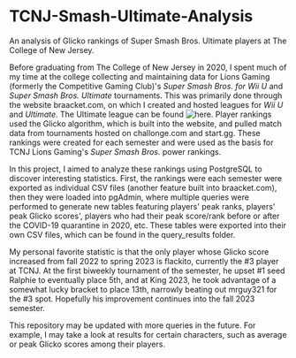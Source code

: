 # TCNJ-Smash-Ultimate-Analysis
 An analysis of Glicko rankings of Super Smash Bros. Ultimate players at The College of New Jersey.

Before graduating from The College of New Jersey in 2020, I spent much of my time at the college collecting and maintaining data for Lions Gaming (formerly the Competitive Gaming Club)'s *Super Smash Bros. for Wii U* and *Super Smash Bros. Ultimate* tournaments. This was primarily done through the website braacket.com, on which I created and hosted leagues for *Wii U* and *Ultimate*. The Ultimate league can be found ![here.](https://braacket.com/league/tcnjultimate/ranking) Player rankings used the Glicko algorithm, which is built into the website, and pulled match data from tournaments hosted on challonge.com and start.gg. These rankings were created for each semester and were used as the basis for TCNJ Lions Gaming's *Super Smash Bros.* power rankings.

In this project, I aimed to analyze these rankings using PostgreSQL to discover interesting statistics. First, the rankings were each semester were exported as individual CSV files (another feature built into braacket.com), then they were loaded into pgAdmin, where multiple queries were performed to generate new tables featuring players' peak ranks, players' peak Glicko scores', players who had their peak score/rank before or after the COVID-19 quarantine in 2020, etc. These tables were exported into their own CSV files, which can be found in the query_results folder.

My personal favorite statistic is that the only player whose Glicko score increased from fall 2022 to spring 2023 is flackito, currently the #3 player at TCNJ. At the first biweekly tournament of the semester, he upset #1 seed Ralphie to eventually place 5th, and at King 2023, he took advantage of a somewhat lucky bracket to place 13th, narrowly beating out mrguy321 for the #3 spot. Hopefully his improvement continues into the fall 2023 semester.

This repository may be updated with more queries in the future. For example, I may take a look at results for certain characters, such as average or peak Glicko scores among their players.
